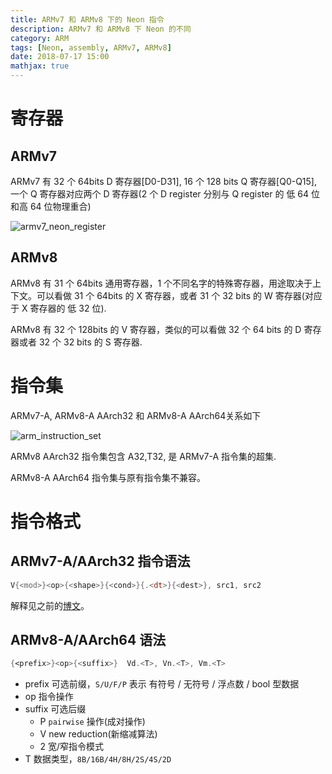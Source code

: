 ```yaml
---
title: ARMv7 和 ARMv8 下的 Neon 指令
description: ARMv7 和 ARMv8 下 Neon 的不同
category: ARM
tags: [Neon, assembly, ARMv7, ARMv8]
date: 2018-07-17 15:00
mathjax: true
---
```


# 寄存器

## ARMv7

ARMv7 有 32 个 64bits D 寄存器[D0-D31], 16 个 128 bits Q 寄存器[Q0-Q15], 一个 Q 寄存器对应两个 D 寄存器(2 个 D register 分别与 Q register 的 低 64 位 和高 64 位物理重合)

![armv7_neon_register](/image/neon_register.jpg)

## ARMv8

ARMv8 有 31 个 64bits 通用寄存器，1 个不同名字的特殊寄存器，用途取决于上下文。可以看做 31 个 64bits 的 X 寄存器，或者 31 个 32 bits 的 W 寄存器(对应于 X 寄存器的 低 32 位).

ARMv8 有 32 个 128bits 的 V 寄存器，类似的可以看做 32 个 64 bits 的 D 寄存器或者 32 个 32 bits 的 S 寄存器.

# 指令集

ARMv7-A, ARMv8-A AArch32 和 ARMv8-A AArch64关系如下

![arm_instruction_set](/image/arm_instruction_set.png)

ARMv8 AArch32 指令集包含 A32,T32, 是 ARMv7-A 指令集的超集.

ARMv8-A AArch64 指令集与原有指令集不兼容。

# 指令格式

## ARMv7-A/AArch32 指令语法

```asm
V{<mod>}<op>{<shape>}{<cond>}{.<dt>}{<dest>}, src1, src2
```

解释见之前的[博文](https://jzwdsb.github.io/2018-07-05-armv7_neon_format/)。

## ARMv8-A/AArch64 语法

```asm
{<prefix>}<op>{<suffix>}  Vd.<T>, Vn.<T>, Vm.<T>
```

- prefix
  可选前缀，`S/U/F/P` 表示 有符号 / 无符号 / 浮点数 / bool 型数据
- op
  指令操作
- suffix
  可选后缀
  - P
    `pairwise` 操作(成对操作)
  - V
    new reduction(新缩减算法)
  - 2
    宽/窄指令模式
- T
  数据类型，`8B/16B/4H/8H/2S/4S/2D`